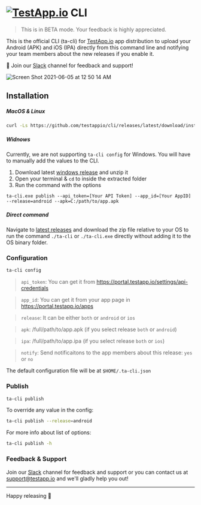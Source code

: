 # [<img src="https://assets.testapp.io/logo/blue.svg" alt="TestApp.io"/>](https://testapp.io/) CLI

> This is in BETA mode. Your feedback is highly appreciated.

This is the official CLI (ta-cli) for [TestApp.io](https://testapp.io) app distribution to upload your Android (APK) and iOS (IPA) directly from this command line and notifying your team members about the new releases if you enable it.

🎉 Join our [Slack](https://join.slack.com/t/testappio/shared_invite/zt-pvpoj3l2-epGYwGTaV3~3~0f7udNWoA) channel for feedback and support!

![Screen Shot 2021-06-05 at 12 50 14 AM](https://user-images.githubusercontent.com/3076722/120862504-1f8e7f80-c59a-11eb-93ca-71f677855020.png)

## Installation

##### MacOS & Linux

```bash
curl -Ls https://github.com/testappio/cli/releases/latest/download/install | bash
```

##### Widnows

Currently, we are not supporting `ta-cli config` for Windows. You will have to manually add the values to the CLI.

1. Download latest [windows release](ttps://github.com/testappio/cli/releases/latest/download/ta-cli_windows.zip) and unzip it
2. Open your terminal & `cd` to inside the extracted folder
3. Run the command with the options

```
ta-cli.exe publish --api_token=[Your API Token] --app_id=[Your AppID] --release=android --apk=C:/path/to/app.apk
```

##### Direct command

Navigate to [latest releases](https://github.com/testappio/cli/releases) and download the zip file relative to your OS to run the command `./ta-cli` or `./ta-cli.exe` directly without adding it to the OS binary folder.

### Configuration

```bash
ta-cli config
```

> `api_token`: You can get it from https://portal.testapp.io/settings/api-credentials

> `app_id`: You can get it from your app page in https://portal.testapp.io/apps

> `release`: It can be either `both` or `android` or `ios`

> `apk`: /full/path/to/app.apk (if you select release `both` or `android`)

> `ipa`: /full/path/to/app.ipa (if you select release `both` or `ios`)

> `notify`: Send notificaitons to the app members about this release: `yes` or `no`

The default configuration file will be at `$HOME/.ta-cli.json`

### Publish

```bash
ta-cli publish
```

To override any value in the config:

```bash
ta-cli publish --release=android
```

For more info about list of options:

```bash
ta-cli publish -h
```

### Feedback & Support

Join our [Slack](https://join.slack.com/t/testappio/shared_invite/zt-pvpoj3l2-epGYwGTaV3~3~0f7udNWoA) channel for feedback and support or you can contact us at support@testapp.io and we'll gladly help you out!

---

Happy releasing 🎉
